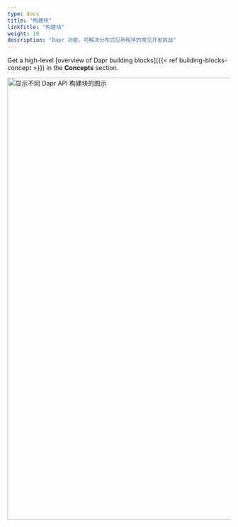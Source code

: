```yaml
---
type: docs
title: "构建块"
linkTitle: "构建块"
weight: 10
description: "Dapr 功能，可解决分布式应用程序的常见开发挑战"
---
```


Get a high-level [overview of Dapr building blocks]({{< ref building-blocks-concept >}}) in the **Concepts** section.

<img src="/images/buildingblocks-overview.png" alt="显示不同 Dapr API 构建块的图示" width=1000>
